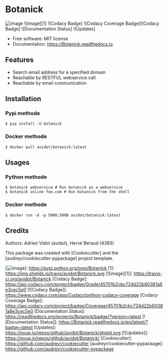 # Botanick

![image] 
![image][1] 
![Codacy Badge] 
![Codacy Coverage Badge]![Codacy Badge] 
![Documentation Status] 
![Updates]

-   Free software: MIT license
-   Documentation: <https://Botanick.readthedocs.io>.

## Features

- Search email address for a specified domain
- Reachable by RESTFUL webservice call
- Reachable by email communication

## Installation

### Pypi methode
```shell
$ pip install -U botanick
```

### Docker methode
```shell
$ docker pull avidot/botanick:latest
```

## Usages
### Python methode
```shell
$ botanick webservice # Run botanick as a webservice
$ botanick inline foo.com # Run botanick from the shell
```
### Docker methode
```shell
$ docker run -d -p 5000:5000 avidot/botanick:latest
```

## Credits
Authors: Adrien Vidot (avidot), Hervé Beraud (4383)

This package was created with [Cookiecutter] and the [audreyr/cookiecutter-pypackage] project template.

[image]: https://img.shields.io/pypi/v/Botanick.svg
[![image]]: https://pypi.python.org/pypi/Botanick
[1]: https://img.shields.io/travis/avidot/Botanick.svg
[![image][1]]: https://travis-ci.org/avidot/Botanick
[Codacy Badge]: https://api.codacy.com/project/badge/Grade/45701b2cbc724d22b60381a8e3cec5e0
[![Codacy Badge]]: https://www.codacy.com/app/Codacy/python-codacy-coverage
[Codacy Coverage Badge]: https://api.codacy.com/project/badge/Coverage/45701b2cbc724d22b60381a8e3cec5e0
[Documentation Status]: https://readthedocs.org/projects/Botanick/badge/?version=latest
[![Documentation Status]]: https://Botanick.readthedocs.io/en/latest/?badge=latest
[Updates]: https://pyup.io/repos/github/avidot/Botanick/shield.svg
[![Updates]]: https://pyup.io/repos/github/avidot/Botanick/
[Cookiecutter]: https://github.com/audreyr/cookiecutter
[audreyr/cookiecutter-pypackage]: https://github.com/audreyr/cookiecutter-pypackage
